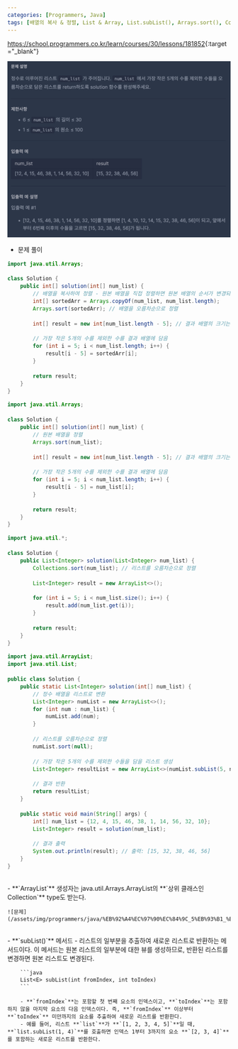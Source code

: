 ```yaml
---
categories: [Programmers, Java]
tags: [배열의 복사 & 정렬, List & Array, List.subList(), Arrays.sort(), Collections.sort()] 
---
```


<https://school.programmers.co.kr/learn/courses/30/lessons/181852>{:target="_blank"}

![문제](/assets/img/programmers/java/%EB%92%A4%EC%97%90%EC%84%9C_5%EB%93%B1_%EC%9C%84%EB%A1%9C.png)

- 문제 풀이

```java
import java.util.Arrays;

class Solution {
    public int[] solution(int[] num_list) {
        // 배열을 복사하여 정렬 - 원본 배열을 직접 정렬하면 원본 배열의 순서가 변경되므로, 원본 배열의 순서를 유지하면서 정렬된 배열을 얻고자 할 때 배열을 복사한 후 정렬한다.
        int[] sortedArr = Arrays.copyOf(num_list, num_list.length);
        Arrays.sort(sortedArr); // 배열을 오름차순으로 정렬

        int[] result = new int[num_list.length - 5]; // 결과 배열의 크기는 num_list.length - 5

        // 가장 작은 5개의 수를 제외한 수를 결과 배열에 담음
        for (int i = 5; i < num_list.length; i++) {
            result[i - 5] = sortedArr[i];
        }

        return result;
    }
}
```

```java
import java.util.Arrays;

class Solution {
    public int[] solution(int[] num_list) {
        // 원본 배열을 정렬
        Arrays.sort(num_list); 

        int[] result = new int[num_list.length - 5]; // 결과 배열의 크기는 num_list.length - 5

        // 가장 작은 5개의 수를 제외한 수를 결과 배열에 담음
        for (int i = 5; i < num_list.length; i++) {
            result[i - 5] = num_list[i];
        }

        return result;
    }
}
```

```java
import java.util.*;

class Solution { 
    public List<Integer> solution(List<Integer> num_list) { 
        Collections.sort(num_list); // 리스트를 오름차순으로 정렬

        List<Integer> result = new ArrayList<>();

        for (int i = 5; i < num_list.size(); i++) {
            result.add(num_list.get(i));
        }

        return result;
    }
}
```

```java
import java.util.ArrayList;
import java.util.List;

public class Solution {
    public static List<Integer> solution(int[] num_list) {
        // 정수 배열을 리스트로 변환
        List<Integer> numList = new ArrayList<>();
        for (int num : num_list) {
            numList.add(num);
        }
        
        // 리스트를 오름차순으로 정렬
        numList.sort(null);
        
        // 가장 작은 5개의 수를 제외한 수들을 담을 리스트 생성
        List<Integer> resultList = new ArrayList<>(numList.subList(5, numList.size()));
        
        // 결과 반환
        return resultList;
    }

    public static void main(String[] args) {
        int[] num_list = {12, 4, 15, 46, 38, 1, 14, 56, 32, 10};
        List<Integer> result = solution(num_list);
        
        // 결과 출력
        System.out.println(result); // 출력: [15, 32, 38, 46, 56]
    }
}
```

<br>
- **`ArrayList`** 생성자는 java.util.Arrays.ArrayList의 **`상위 클래스인 Collection`** type도 받는다.
    
    ![문제](/assets/img/programmers/java/%EB%92%A4%EC%97%90%EC%84%9C_5%EB%93%B1_%EC%9C%84%EB%A1%9C(2).png)


<br>    
- **`subList()`** 메서드
    - 리스트의 일부분을 추출하여 새로운 리스트로 반환하는 메서드이다. 이 메서드는 원본 리스트의 일부분에 대한 뷰를 생성하므로, 반환된 리스트를 변경하면 원본 리스트도 변경된다.
        
        ```java
        List<E> subList(int fromIndex, int toIndex)
        ```
        
        - **`fromIndex`**는 포함할 첫 번째 요소의 인덱스이고, **`toIndex`**는 포함하지 않을 마지막 요소의 다음 인덱스이다. 즉, **`fromIndex`** 이상부터 **`toIndex`** 미만까지의 요소를 추출하여 새로운 리스트를 반환한다.
        - 예를 들어, 리스트 **`list`**가 **`[1, 2, 3, 4, 5]`**일 때, **`list.subList(1, 4)`**를 호출하면 인덱스 1부터 3까지의 요소 **`[2, 3, 4]`**를 포함하는 새로운 리스트를 반환한다.
